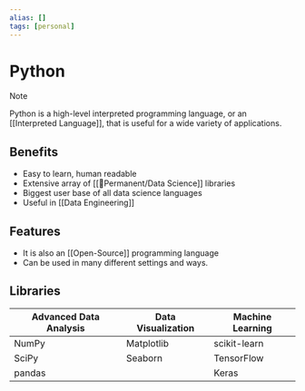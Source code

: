 ```yaml
---
alias: []
tags: [personal]
---
```

# Python

> [!note]
> Python is a high-level interpreted programming language, or an [[Interpreted Language]], that is useful for a wide variety of applications.

## Benefits
- Easy to learn, human readable
- Extensive array of [[🗻Permanent/Data Science]] libraries
- Biggest user base of all data science languages
- Useful in [[Data Engineering]]

## Features
- It is also an [[Open-Source]] programming language
- Can be used in many different settings and ways.

## Libraries

| Advanced Data Analysis | Data Visualization | Machine Learning |
| ---------------------- | ------------------ | ---------------- |
| NumPy                  | Matplotlib         | scikit-learn     |
| SciPy                  | Seaborn            | TensorFlow       |
| pandas                 |                    | Keras            |

